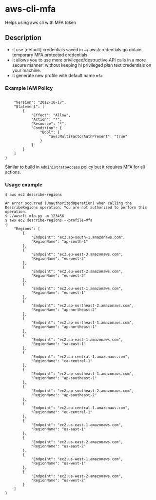 # aws-cli-mfa
Helps using aws cli with MFA token

## Description
- it use [default] credentials saved in ~/.aws/credentials go obtain temporary MFA protected credentials
- it allows you to use more privileged/destructive API calls in a more secure manner: without keeping hi privileged plan text credentials on your machine. 
- it generate new profile with default name `mfa`

### Example IAM Policy
```{

    "Version": "2012-10-17",
    "Statement": [
        {
            "Effect": "Allow",
            "Action": "*",
            "Resource": "*",
            "Condition": {
                "Bool": {
                    "aws:MultiFactorAuthPresent": "true"
                }
            }
        }
    ]
}
``` 

Similar to build in `AdministratoAccess` policy but it requires MFA for all actions. 

### Usage example
```
$ aws ec2 describe-regions

An error occurred (UnauthorizedOperation) when calling the DescribeRegions operation: You are not authorized to perform this operation.
$ ./awscli-mfa.py -m 123456
$ aws ec2 describe-regions --profile=mfa
{
    "Regions": [
        {
            "Endpoint": "ec2.ap-south-1.amazonaws.com",
            "RegionName": "ap-south-1"
        },
        {
            "Endpoint": "ec2.eu-west-3.amazonaws.com",
            "RegionName": "eu-west-3"
        },
        {
            "Endpoint": "ec2.eu-west-2.amazonaws.com",
            "RegionName": "eu-west-2"
        },
        {
            "Endpoint": "ec2.eu-west-1.amazonaws.com",
            "RegionName": "eu-west-1"
        },
        {
            "Endpoint": "ec2.ap-northeast-2.amazonaws.com",
            "RegionName": "ap-northeast-2"
        },
        {
            "Endpoint": "ec2.ap-northeast-1.amazonaws.com",
            "RegionName": "ap-northeast-1"
        },
        {
            "Endpoint": "ec2.sa-east-1.amazonaws.com",
            "RegionName": "sa-east-1"
        },
        {
            "Endpoint": "ec2.ca-central-1.amazonaws.com",
            "RegionName": "ca-central-1"
        },
        {
            "Endpoint": "ec2.ap-southeast-1.amazonaws.com",
            "RegionName": "ap-southeast-1"
        },
        {
            "Endpoint": "ec2.ap-southeast-2.amazonaws.com",
            "RegionName": "ap-southeast-2"
        },
        {
            "Endpoint": "ec2.eu-central-1.amazonaws.com",
            "RegionName": "eu-central-1"
        },
        {
            "Endpoint": "ec2.us-east-1.amazonaws.com",
            "RegionName": "us-east-1"
        },
        {
            "Endpoint": "ec2.us-east-2.amazonaws.com",
            "RegionName": "us-east-2"
        },
        {
            "Endpoint": "ec2.us-west-1.amazonaws.com",
            "RegionName": "us-west-1"
        },
        {
            "Endpoint": "ec2.us-west-2.amazonaws.com",
            "RegionName": "us-west-2"
        }
    ]
}
```

